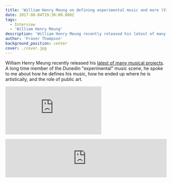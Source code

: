 ```yaml
---
title: 'William Henry Meung on defining experimental music and more (Video)'
date: 2017-08-04T19:30:00.000Z
tags:
  - Interview
  - 'William Henry Meung'
description: 'William Henry Meung recently released his latest of many experimental music releases. He spoke to me about how he defines his music, how he ended up where he is artistically, and the role of public art.'
author: 'Fraser Thompson'
background_position: center
cover: ./cover.jpg
---
```


William Henry Meung recently released his [latest of many musical projects](https://williamhenrymeung2.bandcamp.com/album/rotten-rainbows-side-x-devour-the-hands-side-y-spit-out-the-leaves-side-z-bonus-live-recording-at-the-auricle-sonic-arts-gallery). A long time member of the Dunedin "experimental" music scene, he spoke to me about how he defines his music, how he ended up where he is artistically, and the role of public art.

<div class="youtubeEmbed">
  <iframe src="https://www.youtube.com/embed/F8DrsGOgI_A/?autoplay=0&amp;autohide=1&amp;vq=hd720&amp;start=" frameborder="0" allowfullscreen="yes"></iframe>
</div>

<p>
<iframe style="border: 0; width: 100%; height: 120px;" src="https://bandcamp.com/EmbeddedPlayer/album=1632500204/size=large/bgcol=ffffff/linkcol=0687f5/tracklist=false/artwork=small/transparent=true/" seamless><a href="http://williamhenrymeung2.bandcamp.com/album/rotten-rainbows-side-x-devour-the-hands-side-y-spit-out-the-leaves-side-z-bonus-live-recording-at-the-auricle-sonic-arts-gallery">Rotten Rainbows. side X: Devour the hands. side Y: Spit out the leaves. side Z: Bonus live recording at The Auricle Sonic Arts Gallery. by William Henry Meung</a></iframe>
<p>
